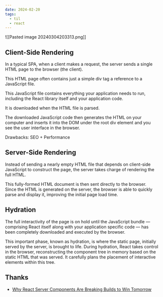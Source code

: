 ```yaml
---
date: 2024-02-20
tags:
  - til
  - react
---
```


![[Pasted image 20240304203313.png]]

## Client-Side Rendering

In a typical SPA, when a client makes a request, the server sends a single HTML page to the browser (the client).

This HTML page often contains just a simple div tag a reference to a JavaScript file.

This JavaScript file contains everything your application needs to run, including the React library itself and your application code.

It is downloaded when the HTML file is parsed.

The downloaded JavaScript code then generates the HTML on your computer and inserts it into the DOM under the root div element and you see the user interface in the browser.

Drawbacks: SEO + Performance

## Server-Side Rendering

Instead of sending a nearly empty HTML file that depends on client-side JavaScript to construct the page, the server takes charge of rendering the full HTML.

This fully-formed HTML document is then sent directly to the browser. Since the HTML is generated on the server, the browser is able to quickly parse and display it, improving the initial page load time.

## Hydration

The full interactivity of the page is on hold until the JavaScript bundle — comprising React itself along with your application specific code — has been completely downloaded and executed by the browser.

This important phase, known as hydration, is where the static page, initially served by the server, is brought to life. During hydration, React takes control in the browser, reconstructing the component tree in memory based on the static HTML that was served. It carefully plans the placement of interactive elements within this tree.

## Thanks

- [Why React Server Components Are Breaking Builds to Win Tomorrow](https://www.builder.io/blog/why-react-server-components)
